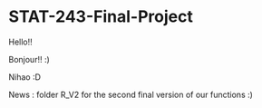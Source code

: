 # STAT-243-Final-Project

Hello!!

Bonjour!! :)

Nihao :D

News : folder R_V2 for the second final version of our functions :)
